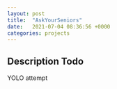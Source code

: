 ```yaml
---
layout: post
title:  "AskYourSeniors"
date:   2021-07-04 08:36:56 +0000
categories: projects
---
```


## Description Todo

YOLO attempt